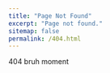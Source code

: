 ```yaml
---
title: "Page Not Found"
excerpt: "Page not found."
sitemap: false
permalink: /404.html
---
```



404 bruh moment 